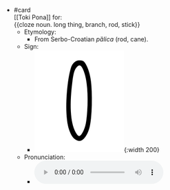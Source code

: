 - #card  
  [[Toki Pona]] for:  
  {{cloze noun. long thing, branch, rod, stick}}
	- Etymology:
		- From Serbo-Croatian *pȁlica* (rod, cane).
	- Sign:
		- ![Palisa_-_sitelen_pona_in_Sonja_Lang's_handwriting.svg](../assets/Palisa_-_sitelen_pona_in_Sonja_Lang's_handwriting_1657538631653_0.svg){:width 200}
	- Pronunciation:
		- ![](../assets/Toki_Pona_-_jan_Lakuse_-_palisa_1657404148819_0.ogg)